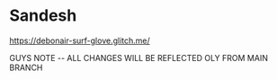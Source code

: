 # Sandesh
https://debonair-surf-glove.glitch.me/

GUYS NOTE -- ALL CHANGES WILL BE REFLECTED OLY FROM MAIN BRANCH
